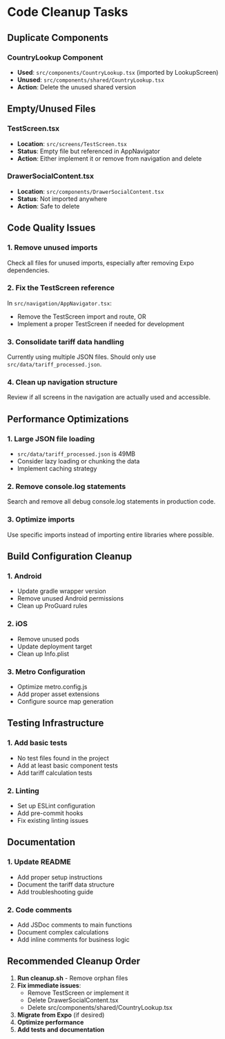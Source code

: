 # Code Cleanup Tasks

## Duplicate Components

### CountryLookup Component
- **Used**: `src/components/CountryLookup.tsx` (imported by LookupScreen)
- **Unused**: `src/components/shared/CountryLookup.tsx`
- **Action**: Delete the unused shared version

## Empty/Unused Files

### TestScreen.tsx
- **Location**: `src/screens/TestScreen.tsx`
- **Status**: Empty file but referenced in AppNavigator
- **Action**: Either implement it or remove from navigation and delete

### DrawerSocialContent.tsx
- **Location**: `src/components/DrawerSocialContent.tsx`
- **Status**: Not imported anywhere
- **Action**: Safe to delete

## Code Quality Issues

### 1. Remove unused imports
Check all files for unused imports, especially after removing Expo dependencies.

### 2. Fix the TestScreen reference
In `src/navigation/AppNavigator.tsx`:
- Remove the TestScreen import and route, OR
- Implement a proper TestScreen if needed for development

### 3. Consolidate tariff data handling
Currently using multiple JSON files. Should only use `src/data/tariff_processed.json`.

### 4. Clean up navigation structure
Review if all screens in the navigation are actually used and accessible.

## Performance Optimizations

### 1. Large JSON file loading
- `src/data/tariff_processed.json` is 49MB
- Consider lazy loading or chunking the data
- Implement caching strategy

### 2. Remove console.log statements
Search and remove all debug console.log statements in production code.

### 3. Optimize imports
Use specific imports instead of importing entire libraries where possible.

## Build Configuration Cleanup

### 1. Android
- Update gradle wrapper version
- Remove unused Android permissions
- Clean up ProGuard rules

### 2. iOS
- Remove unused pods
- Update deployment target
- Clean up Info.plist

### 3. Metro Configuration
- Optimize metro.config.js
- Add proper asset extensions
- Configure source map generation

## Testing Infrastructure

### 1. Add basic tests
- No test files found in the project
- Add at least basic component tests
- Add tariff calculation tests

### 2. Linting
- Set up ESLint configuration
- Add pre-commit hooks
- Fix existing linting issues

## Documentation

### 1. Update README
- Add proper setup instructions
- Document the tariff data structure
- Add troubleshooting guide

### 2. Code comments
- Add JSDoc comments to main functions
- Document complex calculations
- Add inline comments for business logic

## Recommended Cleanup Order

1. **Run cleanup.sh** - Remove orphan files
2. **Fix immediate issues**:
   - Remove TestScreen or implement it
   - Delete DrawerSocialContent.tsx
   - Delete src/components/shared/CountryLookup.tsx
3. **Migrate from Expo** (if desired)
4. **Optimize performance**
5. **Add tests and documentation**
